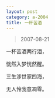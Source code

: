 ```yaml
---
layout: post
category: a-2004
title: 一杯苦酒
---
```


> 2007-08-21

一杯苦酒两行泪，

恍然入梦恍然醒。

三生涉世家四海，

无人怜我意凋零。